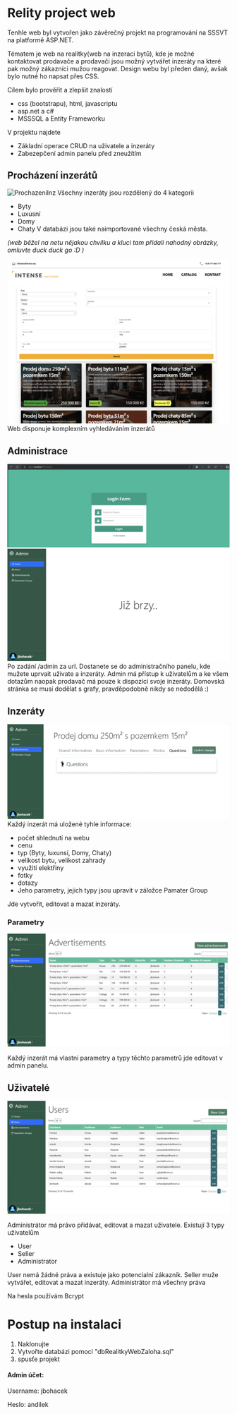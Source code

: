 
# Relity project web

Tenhle web byl vytvořen jako závěrečný projekt na programování na SSSVT na platformě ASP.NET.

Tématem je web na realitky(web na inzeraci bytů), kde je možné kontaktovat prodavače a prodavači jsou možný vytvářet inzeráty na které pak možný zákazníci mužou reagovat. Design webu byl předen daný, avšak bylo nutné ho napsat přes CSS.

Cílem bylo prověřit a zlepšit znalostí
- css (bootstrapu), html, javascriptu
- asp.net a c#
- MSSSQL a Entity Frameworku

V projektu najdete
- Základní operace CRUD na uživatele a inzeráty
- Zabezepčení admin panelu před zneužítím

## Procházení inzerátů
![ProchazeniInz](Pics/ProhlizeniInzeratu.gif)
Všechny inzeráty jsou rozdělený do 4 kategorii
- Byty
- Luxusní
- Domy
- Chaty
V databázi jsou také naimportované všechny česká města.

*(web běžel na netu nějakou chvilku a kluci tam přidali nahodný obrázky, omluvte duck duck go :D )*

![ProchazeniInz](Pics/KomplexniVyhledavani.png)
Web disponuje komplexním vyhledáváním inzerátů


## Administrace
![LoginPage](Pics/LoginNaAdmina.png)
![AdminPanel](Pics/adminPanel.png)
Po zadání /admin za url. Dostanete se do administračního panelu, kde mužete uprvait uživate a inzeráty. Admin má přístup k uživatelům a ke všem dotazům naopak prodavač má pouze k dispozici svoje inzeráty. Domovská stránka se musí dodělat s grafy, pravděpodobně nikdy se nedodělá :)


## Inzeráty
![Parameters](Pics/Parametry.gif)
Každý inzerát má uložené tyhle informace:
- počet shlednutí na webu
- cenu
- typ (Byty, luxunsí, Domy, Chaty)
- velikost bytu, velikost zahrady
- využití elektřiny
- fotky
- dotazy
- Jeho parametry, jejich typy jsou upravit v záložce Pamater Group

Jde vytvořit, editovat a mazat inzeráty.



### Parametry
![EditParameters](Pics/EditaceParametru.gif)

Každý inzerát má vlastní parametry a typy těchto parametrů jde editovat v admin panelu.

## Uživatelé
![UserEdit](Pics/EditAddUser.gif)

Administrátor má právo přidávat, editovat a mazat uživatele. Existují 3 typy uživatelům
- User
- Seller
- Administrator 

User nemá žádné práva a existuje jako potencialní zákazník. Seller muže vytvářet, editovat a mazat inzeráty. Administrátor má všechny práva

Na hesla používám Bcrypt


# Postup na instalaci
1) Naklonujte
2) Vytvořte databázi pomocí "dbRealitkyWebZaloha.sql"
3) spusťe projekt


#### Admin účet:

Username: jbohacek

Heslo: andilek 